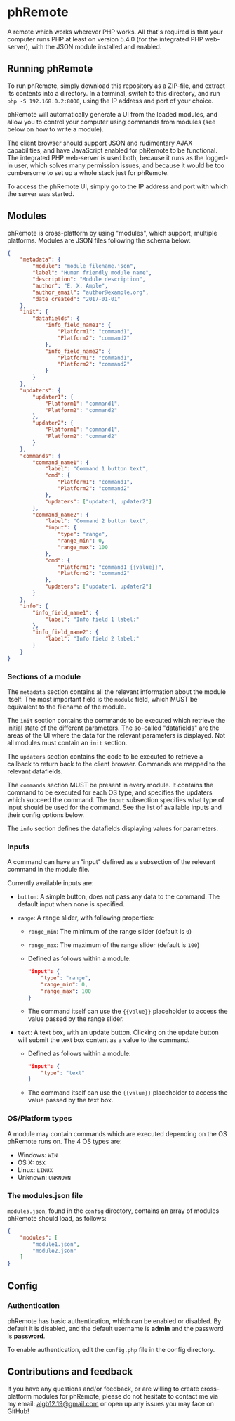 # phRemote

A remote which works wherever PHP works. All that's required is that your computer runs PHP at least on version 5.4.0 (for the integrated PHP web-server), with the JSON module installed and enabled.

## Running phRemote

To run phRemote, simply download this repository as a ZIP-file, and extract its contents into a directory. In a terminal, switch to this directory, and run `php -S 192.168.0.2:8000`, using the IP address and port of your choice.

phRemote will automatically generate a UI from the loaded modules, and allow you to control your computer using commands from modules (see below on how to write a module).

The client browser should support JSON and rudimentary AJAX capabilities, and have JavaScript enabled for phRemote to be functional. The integrated PHP web-server is used both, because it runs as the logged-in user, which solves many permission issues, and because it would be too cumbersome to set up a whole stack just for phRemote.

To access the phRemote UI, simply go to the IP address and port with which the server was started.

## Modules

phRemote is cross-platform by using "modules", which support, multiple platforms. Modules are JSON files following the schema below:

```json
{
    "metadata": {
        "module": "module_filename.json",
        "label": "Human friendly module name",
        "description": "Module description",
        "author": "E. X. Ample",
        "author_email": "author@example.org",
        "date_created": "2017-01-01"
    },
    "init": {
        "datafields": {
            "info_field_name1": {
                "Platform1": "command1",
                "Platform2": "command2"
            },
            "info_field_name2": {
                "Platform1": "command1",
                "Platform2": "command2"
            }
        }
    },
    "updaters": {
        "updater1": {
            "Platform1": "command1",
            "Platform2": "command2"
        },
        "updater2": {
            "Platform1": "command1",
            "Platform2": "command2"
        }
    },
    "commands": {
        "command_name1": {
            "label": "Command 1 button text",
            "cmd": {
                "Platform1": "command1",
                "Platform2": "command2"
            },
            "updaters": ["updater1, updater2"]
        },
        "command_name2": {
            "label": "Command 2 button text",
            "input": {
                "type": "range",
                "range_min": 0,
                "range_max": 100
            },
            "cmd": {
                "Platform1": "command1 {{value}}",
                "Platform2": "command2"
            },
            "updaters": ["updater1, updater2"]
        }
    },
    "info": {
        "info_field_name1": {
            "label": "Info field 1 label:"
        },
        "info_field_name2": {
            "label": "Info field 2 label:"
        }
    }
}
```

### Sections of a module

The `metadata` section contains all the relevant information about the module itself. The most important field is the `module` field, which MUST be equivalent to the filename of the module.

The `init` section contains the commands to be executed which retrieve the initial state of the different parameters. The so-called "datafields" are the areas of the UI where the data for the relevant parameters is displayed. Not all modules must contain an `init` section.

The `updaters` section contains the code to be executed to retrieve a callback to return back to the client browser. Commands are mapped to the relevant datafields.

The `commands` section MUST be present in every module. It contains the command to be executed for each OS type, and specifies the updaters which succeed the command. The `input` subsection specifies what type of input should be used for the command. See the list of available inputs and their config options below.

The `info` section defines the datafields displaying values for parameters.

### Inputs

A command can have an "input" defined as a subsection of the relevant command in the module file.

Currently available inputs are:

- `button`: A simple button, does not pass any data to the command. The default input when none is specified.
- `range`: A range slider, with following properties:

  - `range_min`: The minimum of the range slider (default is `0`)
  - `range_max`: The maximum of the range slider (default is `100`)
  - Defined as follows within a module:

    ```json
    "input": {
        "type": "range",
        "range_min": 0,
        "range_max": 100
    }
    ```

  - The command itself can use the `{{value}}` placeholder to access the value passed by the range slider.

- `text`: A text box, with an update button. Clicking on the update button will submit the text box content as a value to the command.

  - Defined as follows within a module:

    ```json
    "input": {
        "type": "text"
    }
    ```

  - The command itself can use the `{{value}}` placeholder to access the value passed by the text box.

### OS/Platform types

A module may contain commands which are executed depending on the OS phRemote runs on. The 4 OS types are:

- Windows: `WIN`
- OS X: `OSX`
- Linux: `LINUX`
- Unknown: `UNKNOWN`

### The modules.json file

`modules.json`, found in the `config` directory, contains an array of modules phRemote should load, as follows:

```json
{
    "modules": [
        "module1.json",
        "module2.json"
    ]
}
```

## Config

### Authentication

phRemote has basic authentication, which can be enabled or disabled. By default it is disabled, and the default username is **admin** and the password is **password**.

To enable authentication, edit the `config.php` file in the config directory.

## Contributions and feedback

If you have any questions and/or feedback, or are willing to create cross-platform modules for phRemote, please do not hesitate to contact me via my email: <algb12.19@gmail.com> or open up any issues you may face on GitHub!
